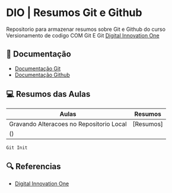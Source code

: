 
# DIO | Resumos Git e Github

Repositorio para armazenar resumos sobre Git e Github do curso Versionamento de codigo COM Git E Git
[Digital Innovation One](https://www.dio.me/)

## 📖 Documentação
- [Documentação Git](https://git-scm.com/doc)
- [Documentação Github](https://docs.github.com/)

## 💻 Resumos das Aulas

| Aulas | Resumos |
|-------|---------|
|Gravando Alteracoes no Repositorio Local | [Resumos]
() |

```
Git Init
```

## 🔍 Referencias
- [Digital Innovation One]()